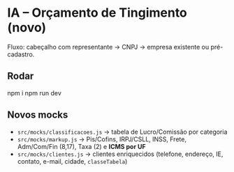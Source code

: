 # IA – Orçamento de Tingimento (novo)
Fluxo: cabeçalho com representante → CNPJ → empresa existente ou pré-cadastro.

## Rodar
npm i
npm run dev


## Novos mocks
- `src/mocks/classificacoes.js` → tabela de Lucro/Comissão por categoria
- `src/mocks/markup.js` → Pis/Cofins, IRPJ/CSLL, INSS, Frete, Adm/Com/Fin (8,17), Taxa (2) e **ICMS por UF**
- `src/mocks/clientes.js` → clientes enriquecidos (telefone, endereço, IE, contato, e-mail, cidade, `classeTabela`)

